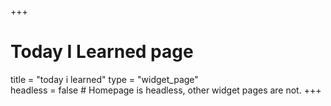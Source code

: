 +++
# Today I Learned page
title = "today i learned"
type = "widget_page"    
headless = false  # Homepage is headless, other widget pages are not.
+++